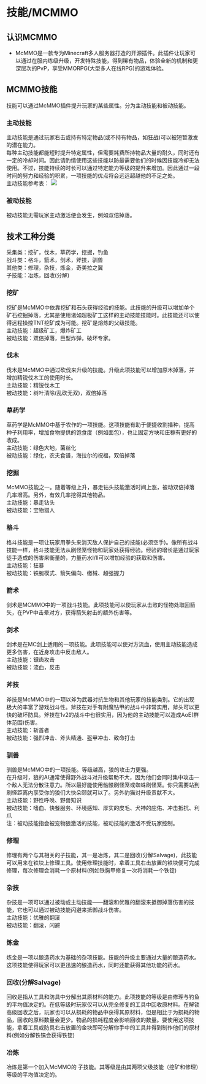 # 技能/MCMMO


## 认识MCMMO

* McMMO是一款专为Minecraft多人服务器打造的开源插件。此插件让玩家可以通过在服内练级升级，开发特殊技能，得到稀有物品，体验全新的机制和更深层次的PvP，享受MMORPG(大型多人在线RPG)的游戏体验。

## MCMMO技能
技能可以通过McMMO插件提升玩家的某些属性。分为主动技能和被动技能。
### 主动技能
主动技能是通过玩家右击或持有特定物品(或不持有物品，如狂战)可以被短暂激发的潜在能力。  
每种主动技能都能短时提升特定属性，但需要耗费所持物品大量的耐久，同时还有一定的冷却时间。因此请酌情使用这些技能以防最需要他们的时候因技能冷却无法使用。不过，技能持续的时长可以通过特定能力等级的提升来增加。因此通过一段时间的努力和经验的积累，一项技能的优点将会远远超越他的不足之处。  
主动技能参考表：
![](https://s3.ax1x.com/2020/11/15/DiNkP1.png)

### 被动技能
被动技能无需玩家主动激活便会发生，例如双倍掉落。

## 技术工种分类
采集类：挖矿，伐木，草药学，挖掘，钓鱼  
战斗类：格斗，箭术，剑术，斧技，驯兽  
其他类：修理，杂技，炼金，奇美拉之翼  
子技能：冶炼，回收(分解)  

### 挖矿
挖矿是McMMO中依靠挖矿和石头获得经验的技能。此技能的升级可以增加单个矿石挖掘掉落，尤其是使用诸如超极矿工这样的主动技能技能时。此技能还可以使得远程操控TNT挖矿成为可能。挖矿是熔炼的父级技能。  
主动技能：超级矿工，爆炸矿工  
被动技能：双倍掉落，巨型炸弹，破坏专家。  

### 伐木
伐木是McMMO中通过砍伐来升级的技能。升级此项技能可以增加原木掉落，并增加精锐伐木工的使用时长。  
主动技能：精锐伐木工  
被动技能：树叶清除(乱砍无双)，双倍掉落  

### 草药学
草药学是McMMO中基于农作的一项技能。这项技能有助于便捷收割播种，提高种子利用率，增加食物提供的饱食度（例如面包），也让固定方块和庄稼有更好的收成。  
主动技能：绿色大地，菌丝化  
被动技能：绿化，农夫食谱，海拉尔的祝福，双倍掉落  

### 挖掘
McMMO技能之一。随着等级上升，暴走钻头技能激活时间上涨，被动双倍掉落几率增高。另外，有效几率挖得其他物品。  
主动技能：暴走钻头  
被动技能：宝物猎人  

### 格斗
格斗技能是一项让玩家用拳头来消灭敌人保护自己的技能(必须空手)。像所有战斗技能一样，格斗技能无法从刷怪笼怪物和玩家处获得经验。经验的增长是通过玩家徒手造成的伤害来衡量的，力量药水I/II可以增加经验的获取和伤害。  
主动技能：狂暴  
被动技能：铁腕模式、箭矢偏向、缴械、超强握力  

### 箭术
剑术是MCMMO中的一项战斗技能。此项技能可以使玩家从击败的怪物处取回箭矢，在PVP中击晕对方，获得箭矢射击的额外伤害等。  

### 剑术
剑术是在MC剑上适用的一项技能。此项技能可以使对方流血，使用主动技能造成更多伤害，在近身攻击中反击敌人。    
主动技能：锯齿攻击   
被动技能：流血，反击  
### 斧技
斧技是McMMO中的一项以斧为武器对抗生物和其他玩家的技能类别。它的出现极大的丰富了游戏战斗性。斧技在对手有附魔钻甲的战斗中非常实用，斧头可以更快的破坏防具。斧技在1v2的战斗中也很实用，因为他的主动技能可以造成AoE(群体范围)伤害。  
主动技能：斩首者  
被动技能：强烈冲击、斧头精通、盔甲冲击、致命打击  
### 驯兽
驯兽是McMMO中的一项技能。等级越高，狼的攻击力更强。  
在升级时，狼的AI通常使得野外战斗对升级帮助不大，因为他们会同时集中攻击一个敌人无法分散注意力。所以最好能使用骷髅刷怪笼或蜘蛛刷怪笼。你只需要站到刷怪距离内享受你的狼们大快朵颐就可以了。另外豹猫对升级贡献不大。  
主动技能：野性呼唤、野兽知识  
被动技能：嗜血、快餐服务、环境感知、厚实的皮毛、犬神的庇佑、冲击抵抗、利爪  
注：被动技能指会被宠物狼激活的技能，被动技能的激活不受玩家控制。  
### 修理
修理有两个与其相关的子技能，其一是冶炼，其二是回收(分解Salvage)，此技能可以用来在铁块上修理工具。使用修理技能时，拿着工具右击放置的铁块便可完成修理，每次修理会消耗一个原材料(例如铁胸甲修复一次将消耗一个铁锭)
### 杂技
杂技是一项可以通过被动或主动技能——翻滚和优雅的翻滚来抵御掉落伤害的技能，它也可以通过被动技能闪避来抵御战斗伤害。  
主动技能：优雅的翻滚  
被动技能：翻滚，闪避  
### 炼金
炼金是一项以酿造药水为基础的杂项技能。技能的升级主要通过大量的酿造药水。这项技能使得玩家可以更迅速的酿造药水，同时还能获得其他功能的药水。
### 回收(分解Salvage)
回收是指从工具和防具中分解出其原材料的能力。此项技能的等级是由修理与钓鱼的平均值决定的。在低等级时玩家仅可以从完全修复的工具中回收原材料。在解锁高级回收之后，玩家也可以从损耗的物品中获得其原材料，但是相比于为损耗的物品，回收的原料数量会更少。物品的损耗程度会影响回收的数量。要使用这项技能，拿着工具或防具右击放置的金块即可分解你手中的工具并得到制作他们的原材料(例如分解铁镐会获得铁锭)
### 冶炼
冶炼是第一个加入McMMO的 子技能。其等级是由其两项父级技能（挖矿和修理）等级的平均值决定的。

